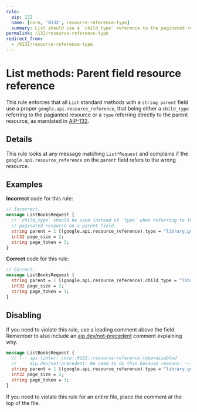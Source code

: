 ```yaml
---
rule:
  aip: 132
  name: [core, '0132', resource-reference-type]
  summary: List should use a `child_type` reference to the paginated resource.
permalink: /132/resource-reference-type
redirect_from:
  - /0132/resource-reference-type
---
```


# List methods: Parent field resource reference

This rule enforces that all `List` standard methods with a `string parent`
field use a proper `google.api.resource_reference`, that being either a
`child_type` referring to the pagianted resource or a `type` referring directly
to the parent resource, as mandated in [AIP-132][].

## Details

This rule looks at any message matching `List*Request` and complains if the 
`google.api.resource_reference` on the `parent` field refers to the wrong
resource.

## Examples

**Incorrect** code for this rule:

```proto
// Incorrect.
message ListBooksRequest {
  // `child_type` should be used instead of `type` when referring to the
  // paginated resource on a parent field.
  string parent = 1 [(google.api.resource_reference).type = "library.googleapis.com/Book"];
  int32 page_size = 2;
  string page_token = 3;
}
```

**Correct** code for this rule:

```proto
// Correct.
message ListBooksRequest {
  string parent = 1 [(google.api.resource_reference).child_type = "library.googleapis.com/Book"];
  int32 page_size = 2;
  string page_token = 3;
}
```

## Disabling

If you need to violate this rule, use a leading comment above the field.
Remember to also include an [aip.dev/not-precedent][] comment explaining why.

```proto
message ListBooksRequest {
  // (-- api-linter: core::0132::resource-reference-type=disabled
  //     aip.dev/not-precedent: We need to do this because reasons. --)
  string parent = 1 [(google.api.resource_reference).type = "library.googleapis.com/Book"];
  int32 page_size = 2;
  string page_token = 3;
}
```

If you need to violate this rule for an entire file, place the comment at the
top of the file.

[aip-132]: https://aip.dev/132
[aip.dev/not-precedent]: https://aip.dev/not-precedent
